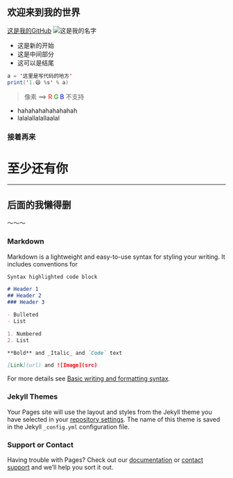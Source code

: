 ## 欢迎来到我的世界

[这是我的GitHub](https://github.com/book-001/book-001.github.io)
![这是我的名字](https://user-images.githubusercontent.com/62272566/156384781-24ee3d89-de3b-4dff-a780-f0ff4095dad7.jpeg)
- 这是新的开始
- 这是中间部分
- 这可以是结尾
```java
a = '这里是写代码的地方'
print('1.😄 %s' % a)
```
>像素 ==>
> <span style="color:red">R</span> <span style="color:green">G</span> <span style="color:blue">B</span>
>不支持
- hahahahahahahahah
- lalalallalallaalal
### 接着再来

# 至少还有你

<audio width="600" height="300" src="https://github.com/book-001/book-001.github.io/edit/main/至少还有你.mp4">
  你的浏览器不支持video元素!
</audio>

---


## 后面的我懒得删
～～～
### Markdown

Markdown is a lightweight and easy-to-use syntax for styling your writing. It includes conventions for

```markdown
Syntax highlighted code block

# Header 1
## Header 2
### Header 3

- Bulleted
- List

1. Numbered
2. List

**Bold** and _Italic_ and `Code` text

[Link](url) and ![Image](src)
```

For more details see [Basic writing and formatting syntax](https://docs.github.com/en/github/writing-on-github/getting-started-with-writing-and-formatting-on-github/basic-writing-and-formatting-syntax).

### Jekyll Themes

Your Pages site will use the layout and styles from the Jekyll theme you have selected in your [repository settings](https://github.com/book-001/book-001.github.io/settings/pages). The name of this theme is saved in the Jekyll `_config.yml` configuration file.

### Support or Contact

Having trouble with Pages? Check out our [documentation](https://docs.github.com/categories/github-pages-basics/) or [contact support](https://support.github.com/contact) and we’ll help you sort it out.
